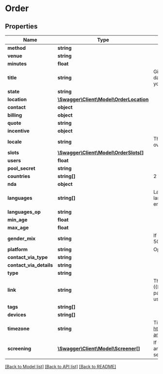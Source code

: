 # Order

## Properties
Name | Type | Description | Notes
------------ | ------------- | ------------- | -------------
**method** | **string** |  | 
**venue** | **string** |  | 
**minutes** | **float** |  | 
**title** | **string** | Give the study an optional title. This will be shown in the dashboard. Here you could also add an identifier for your internal orderId or customerId | [optional] 
**state** | **string** |  | 
**location** | [**\Swagger\Client\Model\OrderLocation**](OrderLocation.md) |  | [optional] 
**contact** | **object** |  | [optional] 
**billing** | **object** |  | [optional] 
**quote** | **string** |  | [optional] 
**incentive** | **object** |  | [optional] 
**locale** | **string** | The country specified in billing will take precedence over the country specified in this locale field | 
**slots** | [**\Swagger\Client\Model\OrderSlots[]**](OrderSlots.md) |  | [optional] 
**users** | **float** |  | 
**pool_secret** | **string** |  | [optional] 
**countries** | **string[]** | 2 digits ISO country code in lowercase. e.g. us, ch, de | [optional] 
**nda** | **object** |  | [optional] 
**languages** | **string[]** | Languages the test is conducted in or prototype language. 2 digits ISO language code in lowercase. e.g. en, de fr | 
**languages_op** | **string** |  | [optional] 
**min_age** | **float** |  | [optional] 
**max_age** | **float** |  | [optional] 
**gender_mix** | **string** | If empty a random mix will be generated. Mixed means 50/50. FEMALE means female only. | [optional] 
**platform** | **string** | Operating system on the selected devices. | [optional] 
**contact_via_type** | **string** |  | [optional] 
**contact_via_details** | **string** |  | [optional] 
**type** | **string** |  | [optional] 
**link** | **string** | The url where the participants are being sent to. Use {{PARTICIPANT_ID}} as a placeholder where we put a participants specific id if you need to different urls per user. | [optional] 
**tags** | **string[]** |  | [optional] 
**devices** | **string[]** |  | [optional] 
**timezone** | **string** | Time zone id, list can be found e.g. here: https://garygregory.wordpress.com/2013/06/18/what-are-the-java-timezone-ids/ | 
**screening** | [**\Swagger\Client\Model\Screener[]**](Screener.md) | If you want additional screener questions to be answered. Put in here multiple questions/screener settings to filter the target group further. | [optional] 

[[Back to Model list]](../../README.md#documentation-for-models) [[Back to API list]](../../README.md#documentation-for-api-endpoints) [[Back to README]](../../README.md)


